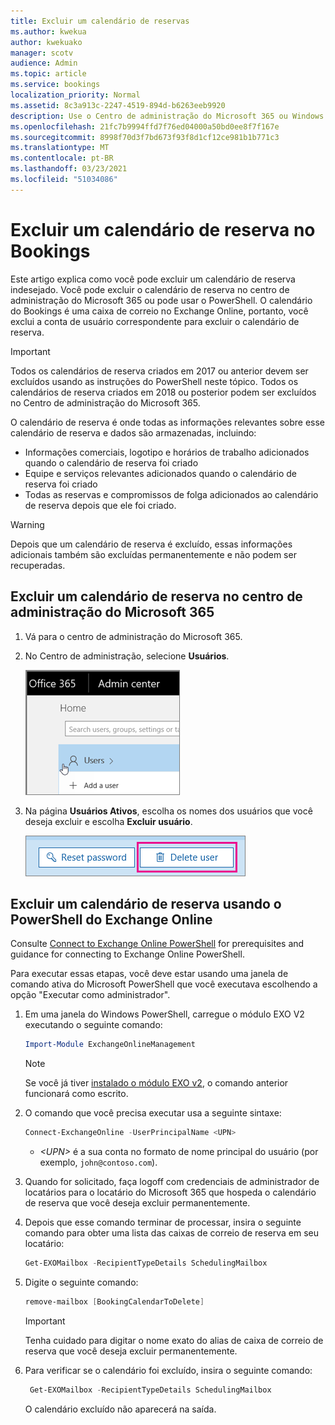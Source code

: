 ```yaml
---
title: Excluir um calendário de reservas
ms.author: kwekua
author: kwekuako
manager: scotv
audience: Admin
ms.topic: article
ms.service: bookings
localization_priority: Normal
ms.assetid: 8c3a913c-2247-4519-894d-b6263eeb9920
description: Use o Centro de administração do Microsoft 365 ou Windows PowerShell excluir calendários do Bookings.
ms.openlocfilehash: 21fc7b9994ffd7f76ed04000a50bd0ee8f7f167e
ms.sourcegitcommit: 8998f70d3f7bd673f93f8d1cf12ce981b1b771c3
ms.translationtype: MT
ms.contentlocale: pt-BR
ms.lasthandoff: 03/23/2021
ms.locfileid: "51034086"
---
```

# <a name="delete-a-booking-calendar-in-bookings"></a>Excluir um calendário de reserva no Bookings

Este artigo explica como você pode excluir um calendário de reserva indesejado. Você pode excluir o calendário de reserva no centro de administração do Microsoft 365 ou pode usar o PowerShell. O calendário do Bookings é uma caixa de correio no Exchange Online, portanto, você exclui a conta de usuário correspondente para excluir o calendário de reserva.

> [!IMPORTANT]
> Todos os calendários de reserva criados em 2017 ou anterior devem ser excluídos usando as instruções do PowerShell neste tópico. Todos os calendários de reserva criados em 2018 ou posterior podem ser excluídos no Centro de administração do Microsoft 365.

O calendário de reserva é onde todas as informações relevantes sobre esse calendário de reserva e dados são armazenadas, incluindo:

- Informações comerciais, logotipo e horários de trabalho adicionados quando o calendário de reserva foi criado
- Equipe e serviços relevantes adicionados quando o calendário de reserva foi criado
- Todas as reservas e compromissos de folga adicionados ao calendário de reserva depois que ele foi criado.

> [!WARNING]
> Depois que um calendário de reserva é excluído, essas informações adicionais também são excluídas permanentemente e não podem ser recuperadas.

## <a name="delete-a-booking-calendar-in-the-microsoft-365-admin-center"></a>Excluir um calendário de reserva no centro de administração do Microsoft 365

1. Vá para o centro de administração do Microsoft 365.

1. No Centro de administração, selecione **Usuários**.

   ![Imagem da interface do usuário de usuários no centro de administração do Microsoft 365](../media/bookings-admin-center-users.png)

1. Na página **Usuários Ativos**, escolha os nomes dos usuários que você deseja excluir e escolha **Excluir usuário**.

   ![Imagem de excluir a interface do usuário no centro de administração do Microsoft 365](../media/bookings-delete-user.png)

## <a name="delete-a-booking-calendar-using-exchange-online-powershell"></a>Excluir um calendário de reserva usando o PowerShell do Exchange Online

Consulte [Connect to Exchange Online PowerShell](/powershell/exchange/exchange-online-powershell-v2?view=exchange-ps) for prerequisites and guidance for connecting to Exchange Online PowerShell.

Para executar essas etapas, você deve estar usando uma janela de comando ativa do Microsoft PowerShell que você executava escolhendo a opção "Executar como administrador".

1. Em uma janela do Windows PowerShell, carregue o módulo EXO V2 executando o seguinte comando:

   ```powershell
   Import-Module ExchangeOnlineManagement
   ```

   > [!NOTE]
   > Se você já tiver [instalado o módulo EXO v2](/powershell/exchange/exchange-online-powershell-v2?view=exchange-ps#install-and-maintain-the-exo-v2-module), o comando anterior funcionará como escrito.
   
2. O comando que você precisa executar usa a seguinte sintaxe:

   ```powershell
   Connect-ExchangeOnline -UserPrincipalName <UPN> 
   ```

   - _\<UPN\>_ é a sua conta no formato de nome principal do usuário (por exemplo, `john@contoso.com`).

3. Quando for solicitado, faça logoff com credenciais de administrador de locatários para o locatário do Microsoft 365 que hospeda o calendário de reserva que você deseja excluir permanentemente.

4. Depois que esse comando terminar de processar, insira o seguinte comando para obter uma lista das caixas de correio de reserva em seu locatário:

   ```powershell
   Get-EXOMailbox -RecipientTypeDetails SchedulingMailbox
   ```

5. Digite o seguinte comando:

   ```powershell
   remove-mailbox [BookingCalendarToDelete]
   ```

   > [!IMPORTANT]
   > Tenha cuidado para digitar o nome exato do alias de caixa de correio de reserva que você deseja excluir permanentemente.

6. Para verificar se o calendário foi excluído, insira o seguinte comando:

   ```powershell
    Get-EXOMailbox -RecipientTypeDetails SchedulingMailbox
   ```

   O calendário excluído não aparecerá na saída.
